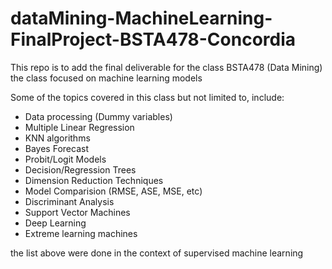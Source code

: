 # dataMining-MachineLearning-FinalProject-BSTA478-Concordia
This repo is to add the final deliverable for the class BSTA478 (Data Mining) the class focused on machine learning models 

Some of the topics covered in this class but not limited to, include:
<ul>
<li> Data processing (Dummy variables)</li>
<li> Multiple Linear Regression</li>
<li> KNN algorithms </li>
<li>Bayes Forecast </li>
<li> Probit/Logit Models</li>
<li>Decision/Regression Trees </li>
<li>Dimension Reduction Techniques </li>
<li>Model Comparision (RMSE, ASE, MSE, etc) </li>
<li> Discriminant Analysis </li>
<li>Support Vector Machines</li>
<li>Deep Learning</li>
<li>Extreme learning machines</li>
</ul>

the list above were done in the context of supervised machine learning 
